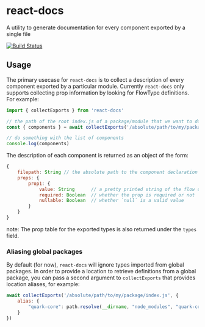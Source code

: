 # react-docs

A utility to generate documentation for every component exported by a single file


[![Build Status](https://travis-ci.com/AlecAivazis/react-docs.svg?branch=master)](https://travis-ci.com/AlecAivazis/react-docs)


## Usage

The primary usecase for `react-docs` is to collect a description of every component
exported by a particular module. Currently `react-docs` only supports collecting prop 
information by looking for FlowType definitions. For example:

```javascript
import { collectExports } from 'react-docs'

// the path of the root index.js of a package/module that we want to document
const { components } = await collectExports('/absolute/path/to/my/package/index.js')

// do something with the list of components
console.log(components)
```

The description of each component is returned as an object of the form:
```javascript
{
    filepath: String // the absolute path to the component declaration
    props: {
        prop1: {
            value: String      // a pretty printed string of the flow definition
            required: Boolean  // whether the prop is required or not
            nullable: Boolean  // whether `null` is a valid value
        }
    }
}
```

note: The prop table for the exported types is also returned under the `types` field.


### Aliasing global packages

By default (for now), `react-docs` will ignore types imported from global packages. In order to provide 
a location to retrieve definitions from a global package, you can pass a second argument to `collectExports`
that provides location aliases, for example:

```javascript
await collectExports('/absolute/path/to/my/package/index.js', {
    alias: {
        "quark-core": path.resolve(__dirname, "node_modules", "quark-core", "src", "index.js")
    }
})
```
